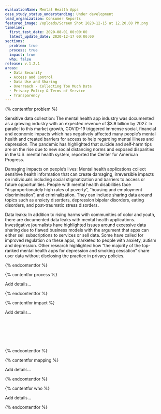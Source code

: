 ```yaml
---
evaluationName: Mental Health Apps
case_study_status_understanding: Under development
lead_organization: Consumer Reports
featured_image: /uploads/Screen Shot 2020-12-15 at 12.20.08 PM.png
timeline:
  first_test_date: 2020-08-01 00:00:00
  latest_update_date: 2020-12-17 00:00:00
sections:
  problem: true
  process: true
  impact: true
  who: false
release: v.1.2.1
areas:
  - Data Security
  - Access and Control
  - Data Use and Sharing
  - Overreach - Collecting Too Much Data
  - Privacy Policy & Terms of Service
  - Transparency
---
```


{% contentfor problem %}

<div class="editable mt-3">

Sensitive data collection: The mental health app industry was documented as a growing industry with an expected revenue of $3.9 billion by 2027. In parallel to this market growth, COVID-19 triggered immense social, financial and economic impacts which has negatively affected many people’s mental health and created barriers for access to help regarding mental illness and depression. The pandemic has highlighted that suicide and self-harm tips are on the rise due to new social distancing norms and exposed disparities in the U.S. mental health system, reported the Center for American Progress.

Damaging impacts on people’s lives: Mental health applications collect sensitive health information that can create damaging, irreversible impacts on individuals including social stigmatization and barriers to access or future opportunities. People with mental health disabilities face “disproportionately high rates of poverty”, “housing and employment discrimination”, and criminalization. They can include sharing data around topics such as anxiety disorders, depression bipolar disorders, eating disorders, and post-traumatic stress disorders. 

Data leaks: In addition to rising harms with communities of color and youth, there are documented data leaks with mental health applications. Investigative journalists have highlighted issues around excessive data sharing due to flawed business models with the argument that apps can either sell subscriptions to services or sell data. Some have called for improved regulation on these apps, marketed to people with anxiety, autism and depression. Other research highlighted how “the majority of the top-ranked mental health apps for depression and smoking cessation” share user data without disclosing the practice in privacy policies.


</div>

{% endcontentfor %}

{% contentfor process %}

<div class="editable mt-3">Add details...</div>

{% endcontentfor %}

{% contentfor impact %}

<div class="editable mt-3">Add details...


<br /><br /><br /><br />






<!-- =============================================================== -->
<!-- ========================== chart start ======================== -->
<!-- =============================================================== -->

<style>

/* -------------- full chart -------------- */

#fullChart {
  position: relative;
  display: inline-block;
  padding: 0px;
  margin: 0px;
  width: 100%;
  max-width: 900px;
  font-family: sofia-pro,-apple-system,BlinkMacSystemFont,"Segoe UI",Roboto,"Helvetica Neue",Arial,"Noto Sans",sans-serif,"Apple Color Emoji","Segoe UI Emoji","Segoe UI Symbol","Noto Color Emoji";
}

/* -------------- chart headline -------------- */

.chartHeadline {
  position: relative;
  display: inline-block;
  width: 100%;
  font-family: sofia-pro,-apple-system,BlinkMacSystemFont,"Segoe UI",Roboto,"Helvetica Neue",Arial,"Noto Sans",sans-serif,"Apple Color Emoji","Segoe UI Emoji","Segoe UI Symbol","Noto Color Emoji";
  text-align: left;
  font-size: 35px;
  line-height: 38px;
  padding-bottom: 30px;
}

/* -------------- chart cells -------------- */

.chartRow {
  position: relative;
  display: inline-block;
  vertical-align: middle;
  padding-top: 5px;
  padding-bottom: 5px;
  width: 100%;
  min-height: 79px;
  border-bottom: dashed 1px #ccc;
}

.chartQuestion {
  position: relative;
  display: inline-block;
  font-family: sofia-pro,-apple-system,BlinkMacSystemFont,"Segoe UI",Roboto,"Helvetica Neue",Arial,"Noto Sans",sans-serif,"Apple Color Emoji","Segoe UI Emoji","Segoe UI Symbol","Noto Color Emoji";
  font-size: 14px;
  line-height: 16px;
  width: 30%;
  text-align: left;
  vertical-align: middle;
}

.chartCell {
  position: relative;
  display: inline-block;
  width: 10%;
  height: 67px;
  font-family: sofia-pro,-apple-system,BlinkMacSystemFont,"Segoe UI",Roboto,"Helvetica Neue",Arial,"Noto Sans",sans-serif,"Apple Color Emoji","Segoe UI Emoji","Segoe UI Symbol","Noto Color Emoji";
  font-size: 30px;
  padding-top: 15px;
  text-align: center;
  vertical-align: middle;
  cursor: pointer;
}

.chartCell:hover {
  background-color: #ddd;
  border-radius: 10px;
}

.chartHeaderCell {
  position: relative;
  display: inline-block;
  width: 10%;
  height: 30px;
  font-family: sofia-pro,-apple-system,BlinkMacSystemFont,"Segoe UI",Roboto,"Helvetica Neue",Arial,"Noto Sans",sans-serif,"Apple Color Emoji","Segoe UI Emoji","Segoe UI Symbol","Noto Color Emoji";
  font-size: 14px;
  line-height: 16px;
  text-align: center;
  white-space: nowrap;
  vertical-align: middle;
}

/* -------------- chart symbols -------------- */

.chartDot {
  position: relative;
  display: inline-block;
  margin-top: 3px;
  width: 32px;
  height: 32px;
  border-radius: 16px;
  background-color: #00ae4d;
}

.chartX {
  position: relative;
  display: inline-block;
  margin-top: 8px;
  width: 20px;
  height: 20px;
}

.chartX:before, .chartX:after {
  content:'';
  position: absolute;
  left: 0px;
  width: 20px;
  height: 2px;
  background-color: #555;
  top: 10px;
  transform:rotate(45deg);
}

.chartX:after {
    transform:rotate(-45deg);
}

.chartUnknown {
  font-family: sofia-pro,-apple-system,BlinkMacSystemFont,"Segoe UI",Roboto,"Helvetica Neue",Arial,"Noto Sans",sans-serif,"Apple Color Emoji","Segoe UI Emoji","Segoe UI Symbol","Noto Color Emoji";
  padding-top: 7px;
  font-size: 26px;
  line-height: 26px;
  color: #ccc;
}

/* -------------- chart key -------------- */

.chartKey {
  position: relative;
  display: inline-block;
  vertical-align: middle;
  padding-top: 30px;
  padding-bottom: 80px;
  width: 100%;
  height: 32px;
  text-align: right;
  font-family: sofia-pro,-apple-system,BlinkMacSystemFont,"Segoe UI",Roboto,"Helvetica Neue",Arial,"Noto Sans",sans-serif,"Apple Color Emoji","Segoe UI Emoji","Segoe UI Symbol","Noto Color Emoji";
  font-size: 16px;
  line-height: 16px;
  color: #777;
}

.chartKeyEntry {
  position: relative;
  display: inline-block;
  vertical-align: middle;
  text-align: center;
  height: 30px;
  margin-top: -8px;
  margin-left: 20px;
  margin-right: 7px;
}

/* -------------- chart modal -------------- */

#chartModal {
  position: absolute;
  display: none;
  top: 30%;
  left: 10%;
  width: 80%;
  text-align: center;
  background-color: #ddd;
  z-index: 20;
}

#chartModalClose {
  position: absolute;
  font-family: sofia-pro,-apple-system,BlinkMacSystemFont,"Segoe UI",Roboto,"Helvetica Neue",Arial,"Noto Sans",sans-serif,"Apple Color Emoji","Segoe UI Emoji","Segoe UI Symbol","Noto Color Emoji";
  font-size: 15px;
  right: 15px;
  top: 14px;
  height: 40px;
  text-align: right;
  cursor: pointer;
  color: #000;
}

#chartModalText {
  font-family: sofia-pro,-apple-system,BlinkMacSystemFont,"Segoe UI",Roboto,"Helvetica Neue",Arial,"Noto Sans",sans-serif,"Apple Color Emoji","Segoe UI Emoji","Segoe UI Symbol","Noto Color Emoji";
  padding: 60px 50px 50px 50px;
  font-size: 18px;
  line-height: 22px;
  text-align: left;
}

#chartModalText a {
  font-family: sofia-pro,-apple-system,BlinkMacSystemFont,"Segoe UI",Roboto,"Helvetica Neue",Arial,"Noto Sans",sans-serif,"Apple Color Emoji","Segoe UI Emoji","Segoe UI Symbol","Noto Color Emoji";
  padding: top;
  font-size: 18px;
  line-height: 40px;
  color: #00ae4d;
}

#chartModalClose:hover {
  opacity: 0.5;
}

#chartBlocker {
  position: absolute;
  display: none;
  width: 100%;
  height: 100%;
  background-color: #fff;
  z-index: 10;
  opacity: 0.6;
}


@media only screen and (max-width: 1440px) {
  .chartHeaderCell { font-size: 13px; line-height: 16px; }
}

@media only screen and (max-width: 1200px) {
  .chartHeadline { text-align: center; }
  .chartHeaderCell { transform: rotate(-90deg); text-align: left; margin-left: 27px; margin-right: -27px; height: 75px; font-size: 15px; line-height: 18px; }
}

</style>

<div id='fullChart'></div>

<script>

// ------------------- chart data -------------------

var chartQuestions = ["Is it clear who your data is shared with in the privacy policy?","Does the app share data ONLY with companies named in the privacy policy?","Does the policy define a right to delete your data?","Can you easily delete your data through the app?","Does the app ask permission before using your data for research?","Can you opt-out of research?"];
var chartPlatforms = ["7 Cups","BetterHelp","MindDoc","Sanity & Self","Talkspace","Wysa","Youper"];
var chartEntry = new Array();

chartEntry[0] = [0,0,'no','There were no third-party names related to data sharing present in the privacy policy. ','https://www.7cups.com/Documents/PrivacyPolicy'];
chartEntry[1] = [0,1,'no','The CCPA disclosures for California residents list the types of third parties, but no specific third-parties are listed.','https://www.betterhelp.com/privacy/'];
chartEntry[2] = [0,2,'yes','In the privacy policy, the third-party names shared are Firebase Crashlytics and Remote Config, Mailgun, OneSignal, and Branch Metrics.','https://mymoodpath.com/en/privacy-policy/'];
chartEntry[3] = [0,3,'yes','In the privacy policy, the third-party names shared are Google Analytics and Apple Healthkit.','https://www.sanityandself.com/privacy/'];
chartEntry[4] = [0,4,'no','There were no third-party names related to data sharing present in the privacy policy.','https://www.talkspace.com/public/privacy-policy'];
chartEntry[5] = [0,5,'yes','In the privacy policy, the third-party names shared are Google Analytics, Facebook Anayltics, Firebase, and Branch.io.','https://beta.touchkin.com/privatepolicy.html'];
chartEntry[6] = [0,6,'no','During our test window, the Android App was removed from the Play store. The results summarized here are from Version 8.04.000, updated July 28, 2020. This legacy app still functions for people who have a copy on their phone.','https://www.youper.ai/privacy-policy'];
chartEntry[7] = [1,0,'yes','The terms of service mention third-party cookies, but both static and dynamic analysis did not show any calls to third-parties. It is unclear if the company is reserving the right to use third-parties in the future, or if its terms intentionally do not align with their service.','https://www.7cups.com/Documents/PrivacyPolicy'];
chartEntry[8] = [1,1,'no','Static analysis of BetterHelp&apos;s android app identified these third parties: AppsFlyer, Facebook Login, Facebook Places, Facebook Share, Google Analytics, Google Firebase Analytics, MixPanel.','https://www.betterhelp.com/privacy/'];
chartEntry[9] = [1,2,'yes','This service clearly defines the third-parties who get data.','https://mymoodpath.com/en/privacy-policy/'];
chartEntry[10] = [1,3,'no','The privacy policy does not provide details on third-parties, but static analysis showed references to these third party services: AppsFlyer, Facebook Analytics, Facebook Login, Facebook Places, Facebook Share, Google AdMob, Google CrashLytics, Google Firebase Analytics, Instabug, and MixPanel.','https://www.sanityandself.com/privacy/'];
chartEntry[11] = [1,4,'no','The privacy policy does not mention several third-parties we observed during dynamic analysis, including Firebase Remote Configuration, Mixpanel, AppsFlyer, and Braze.','https://www.talkspace.com/public/privacy-policy'];
chartEntry[12] = [1,5,'no','OneSignal is not listed in the privacy policy, yet OneSignal received location data during dynamic analysis. ','https://beta.touchkin.com/privatepolicy.html'];
chartEntry[13] = [1,6,'no','Static analysis identified these trackers; they were not explictly referenced in the privacy policy: Adjust, Google AdMob, Google Analytics, Google CrashLytics, Google Firebase Analytics, Google Tag Manager, and MixPanel.','https://www.youper.ai/privacy-policy'];
chartEntry[14] = [2,0,'no','The terms state that a user may have the right to delete personal information "in certain situations" but the terms do not guarantee that all users have that right. In addition, the terms state that data will be retained if retention is permitted by law.','https://www.7cups.com/Documents/PrivacyPolicy'];
chartEntry[15] = [2,1,'no','According to the terms, California residents can request deletion of data, but the terms do not guarantee that any requests will be respected.','https://www.betterhelp.com/privacy/'];
chartEntry[16] = [2,2,'yes','The policies define the right to delete your data.','https://mymoodpath.com/en/privacy-policy/'];
chartEntry[17] = [2,3,'no','Any rights to deletion appear to be tied to California residency, or for people under the age of 13.','https://www.sanityandself.com/privacy/'];
chartEntry[18] = [2,4,'no','The ability to cancel an account is implied, but not guaranteed, in the terms. The terms also define that people to whom GDPR applies might have the right to be forgotten, but that it might conflict with medical records retention requirements.','https://www.talkspace.com/public/privacy-policy'];
chartEntry[19] = [2,5,'yes','The terms contain language that describes a "Right to be forgotten" and implies that the ability to access that right is exposed in the app or service.','https://beta.touchkin.com/privatepolicy.html'];
chartEntry[20] = [2,6,'yes','The policies define a right to delete your data.','https://www.youper.ai/privacy-policy'];
chartEntry[21] = [3,0,'no','There is no option for deleting data, only "Start Self-Care Break" and "Deactivate Account" via desktop. We did not find an option to delete data via the mobile app. ','https://www.7cups.com/Documents/PrivacyPolicy'];
chartEntry[22] = [3,1,'yes','BetterHelp allows users to "request erasure of personal data." This action, which also deletes a user&apos;s account, is noted as permanent and cannot be reversed. The user will also receive a confirmation email that the request was processed.','https://www.betterhelp.com/privacy/'];
chartEntry[23] = [3,2,'yes','We found the option to delete on the mobile app but not via the desktop. The option allows you to "delete all stored data" which, means it will be "deleted irretrievably from your device and the server." The user can also send MindDoc an email to do this.','https://mymoodpath.com/en/privacy-policy/'];
chartEntry[24] = [3,3,'yes','While the privacy policy limits deletion to California residents under CCPA, the app appears to allow people outside the state to delete their account. Our testing indicates it will work.','https://www.sanityandself.com/privacy/'];
chartEntry[25] = [3,4,'no','We were unable to find any delete data options through the mobile or desktop user interface. ','https://www.talkspace.com/public/privacy-policy'];
chartEntry[26] = [3,5,'no','We were unable to find any delete data options through the mobile or desktop user interface. ','https://beta.touchkin.com/privatepolicy.html'];
chartEntry[27] = [3,6,'yes','Users can delete their data by opening the app, clicking on the “Me” bottom menu item, clicking on the gear icon (top right corner), then clicking “Delete my account.” To confirm their request, enter the account password. This will "irrevocably delete" their data. ','https://www.youper.ai/privacy-policy'];
chartEntry[28] = [4,0,'no','We did not find evidence of any permissions or notifications to inform users of research. ','https://www.7cups.com/Documents/PrivacyPolicy'];
chartEntry[29] = [4,1,'unclear','The terms do not guarantee the company will ask for consent before using data for research purposes. However, according to BetterHelp spokesperson Alon Matas, "Whenever a member&apos;s information would be used for research purposes this would be done with permission."','https://www.betterhelp.com/privacy/'];
chartEntry[30] = [4,2,'no','Through the AI chat, MindDoc asks the user to agree to "processing of [your] data." It is not clear for the average end user to understand that they are consenting to having their data used indefinitely for research purposes. ','https://mymoodpath.com/en/privacy-policy/'];
chartEntry[31] = [4,3,'no','We did not find evidence of any permissions or notifications to inform users of research. ','https://www.sanityandself.com/privacy/'];
chartEntry[32] = [4,4,'no','We did not find evidence of any permissions or notifications to inform users of research. ','https://www.talkspace.com/public/privacy-policy'];
chartEntry[33] = [4,5,'no','We did not find evidence of any permissions or notifications to inform users of research. ','https://beta.touchkin.com/privatepolicy.html'];
chartEntry[34] = [4,6,'yes','In the app settings, users can turn on the option to contribute to research through the "Human Mind Research" toggle. ','https://www.youper.ai/privacy-policy'];
chartEntry[35] = [5,0,'no','According to 7 Cups founder Glen Moriarty, "Since we do not use or share any information that could be used to identify a specific individual in relation to our research projects, a user’s privacy is not at issue and thus we do not process opt-out requests in relation to the use of anonymized, aggregated data."','https://www.7cups.com/Documents/PrivacyPolicy'];
chartEntry[36] = [5,1,'unclear','The terms do not describe a mechanism for users to opt-out, and the terms also state that the company may not be able to honor requests to delete user information if that data is being used for research projects. ','https://www.betterhelp.com/privacy/'];
chartEntry[37] = [5,2,'no','The terms do not describe an opt out mechanism aside from deleting all data from the service.','https://mymoodpath.com/en/privacy-policy/'];
chartEntry[38] = [5,3,'unclear','Sanity and Self&apos;s terms of service do not provide any details about opting out of its research projects. The company did not respond to Consumer Reports&apos; questions.','https://www.sanityandself.com/privacy/'];
chartEntry[39] = [5,4,'no','According to Talkspace spokesperson John Kim, users can not opt-out of research projects, but "All data used for research projects or to improve internal Talkspace therapist tools is de-identified data converted into "safe harbor" form  using our own software which removes all personal "identifiers" at a level even higher than required by HIPAA protocols."','https://www.talkspace.com/public/privacy-policy'];
chartEntry[40] = [5,5,'unclear','According to Wysa Co-Founder Ramakant Vempati, users can opt-out by contacting hello@wysa.ai or wysa@touchkin.com. However, the terms do not contain a clear description on opting out of research.','https://beta.touchkin.com/privatepolicy.html'];
chartEntry[41] = [5,6,'yes','Youper defines product improvement as research, and their terms state that users can opt out of research.','https://www.youper.ai/privacy-policy'];

// ------------------- draw chart -------------------

drawChart();

function drawChart() {

  // create html
  var chartHTML = "";

  // add modal
  chartHTML += "<div id='chartBlocker'></div><div id='chartModal'><div id='chartModalClose' onclick=\"hideModal()\">CLOSE</div><div id='chartModalText'></div></div>";

  /// headline
  chartHTML += "<div class='chartHeadline'>Mental Health Apps: Evaluation of Privacy Practices</div>";

  // header row
  chartHTML += "<div class='chartQuestion'></div>";
  for (platform = 0; platform < chartPlatforms.length; platform++) {
    chartHTML += "<div class='chartHeaderCell'>"+chartPlatforms[platform]+"</div>";
  }

  // loop through all entries
  var currentQuestion = -1;
  for (entry = 0; entry < chartEntry.length; entry++) {

    if (chartEntry[entry][0] != currentQuestion){
      if (chartEntry[entry][0] != 0){ chartHTML += "</div>"; } // not on first chart row
      chartHTML += "<div class='chartRow'>";
      currentQuestion = chartEntry[entry][0];
      chartHTML += "<div class='chartQuestion'>"+chartQuestions[chartEntry[entry][0]]+"</div>";
    }

    // chart symbol
    if (chartEntry[entry][2] == "yes"){ chartHTML += "<div class='chartCell' data='"+entry+"'><div class='chartDot'></div></div>"; }
    else if (chartEntry[entry][2] == "no"){ chartHTML += "<div class='chartCell' data='"+entry+"'><div class='chartX'></div></div>"; }
    else { chartHTML += "<div class='chartCell' data='"+entry+"'><div class='chartUnknown'>?</div></div>"; }

  }
  chartHTML += "</div>"; // end last chart row

  // draw key
  chartHTML += "<div class='chartKey'>";
  chartHTML += "<div class='chartKeyEntry'><div class='chartDot'></div></div>yes";
  chartHTML += "<div class='chartKeyEntry'><div class='chartX'></div></div>no";
  chartHTML += "<div class='chartKeyEntry'><div class='chartUnknown'>?</div></div>unclear";
  chartHTML += "</div>";

  // add html to dom
  document.getElementById("fullChart").innerHTML = chartHTML;

}

// -------------- chart listeners --------------

var chartCells = document.getElementsByClassName("chartCell");
for (var cellNum = 0; cellNum < chartCells.length; cellNum++) {
  chartCells[cellNum].addEventListener('click', showModal);
}

// -------------- show popup box --------------

function showModal() {

  var cellCode = this.getAttribute("data");
  var cellText = chartEntry[cellCode][3];
  var cellLink = "<a href='"+chartEntry[cellCode][4]+"' target='_blank'>See Full Policy</a>";

  if (cellText != ""){
    document.getElementById('chartModal').style.display = "block";
    document.getElementById('chartBlocker').style.display = "block";
    document.getElementById('chartModalText').innerHTML = cellText+"<br />"+cellLink;
  }

};

// -------------- chart modal --------------

function hideModal() {
  document.getElementById('chartModal').style.display = "none";
  document.getElementById('chartBlocker').style.display = "none";
};


</script>

<!-- =============================================================== -->
<!-- =========================== chart end ========================= -->
<!-- =============================================================== -->




</div>

{% endcontentfor %}

{% contentfor mapping %}

<div class="editable mt-3">Add details...</div>

{% endcontentfor %}

{% contentfor who %}

<div class="editable mt-3">Add details...</div>

{% endcontentfor %}
